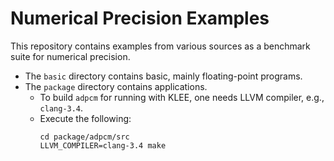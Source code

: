 # Numerical Precision Examples

This repository contains examples from various sources as a benchmark suite for numerical precision.

* The `basic` directory contains basic, mainly floating-point programs.
* The `package` directory contains applications.
   * To build `adpcm` for running with KLEE, one needs LLVM compiler, e.g., `clang-3.4`.
   * Execute the following:
     ```
     cd package/adpcm/src
     LLVM_COMPILER=clang-3.4 make
     ```

